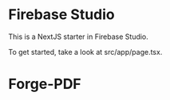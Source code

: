 # Firebase Studio

This is a NextJS starter in Firebase Studio.

To get started, take a look at src/app/page.tsx.
# Forge-PDF
